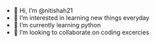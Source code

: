 - 👋 Hi, I’m @nitishah21
- 👀 I’m interested in learning new things everyday
- 🌱 I’m currently learning python
- 💞️ I’m looking to collaborate on coding excercies


<!---
nitishah21/nitishah21 is a ✨ special ✨ repository because its `README.md` (this file) appears on your GitHub profile.
You can click the Preview link to take a look at your changes.
--->
